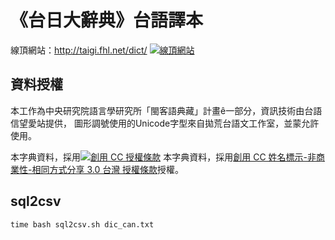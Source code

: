 # 《台日大辭典》台語譯本

線頂網站：http://taigi.fhl.net/dict/
[![線頂網站](Lim-Chun-iok_2008_Tai-jip-Tua-su-tian/Bāng-tsām_siú-ia̍h.png)](http://taigi.fhl.net/dict/)

## 資料授權
本工作為中央研究院語言學研究所「閩客語典藏」計畫ê一部分，資訊技術由台語信望愛站提供， 圖形調號使用的Unicode字型來自拋荒台語文工作室，並蒙允許使用。 

本字典資料，採用[![創用 CC 授權條款](https://licensebuttons.net/l/by-nc-sa/3.0/tw/88x31.png)](http://taigi.fhl.net/dick/)
本字典資料，採用[創用 CC 姓名標示-非商業性-相同方式分享 3.0 台灣 授權條款](http://creativecommons.org/licenses/by-nc-sa/3.0/tw/)授權。
 
## sql2csv
```
time bash sql2csv.sh dic_can.txt 
```
